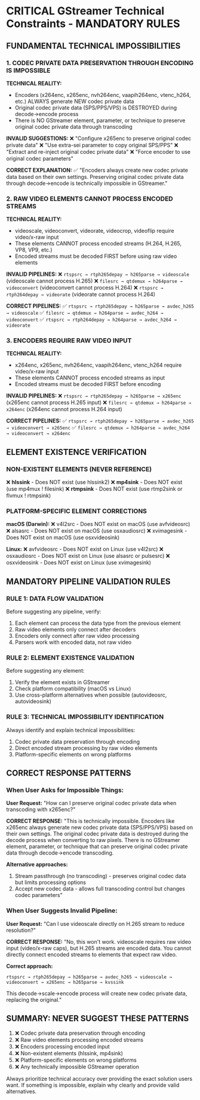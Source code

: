 # CRITICAL GStreamer Technical Constraints - MANDATORY RULES

## FUNDAMENTAL TECHNICAL IMPOSSIBILITIES

### 1. CODEC PRIVATE DATA PRESERVATION THROUGH ENCODING IS IMPOSSIBLE

**TECHNICAL REALITY:**
- Encoders (x264enc, x265enc, nvh264enc, vaapih264enc, vtenc_h264, etc.) ALWAYS generate NEW codec private data
- Original codec private data (SPS/PPS/VPS) is DESTROYED during decode→encode process
- There is NO GStreamer element, parameter, or technique to preserve original codec private data through transcoding

**INVALID SUGGESTIONS:**
❌ "Configure x265enc to preserve original codec private data"
❌ "Use extra-sei parameter to copy original SPS/PPS"
❌ "Extract and re-inject original codec private data"
❌ "Force encoder to use original codec parameters"

**CORRECT EXPLANATION:**
✅ "Encoders always create new codec private data based on their own settings. Preserving original codec private data through decode→encode is technically impossible in GStreamer."

### 2. RAW VIDEO ELEMENTS CANNOT PROCESS ENCODED STREAMS

**TECHNICAL REALITY:**
- videoscale, videoconvert, videorate, videocrop, videoflip require video/x-raw input
- These elements CANNOT process encoded streams (H.264, H.265, VP8, VP9, etc.)
- Encoded streams must be decoded FIRST before using raw video elements

**INVALID PIPELINES:**
❌ `rtspsrc → rtph265depay → h265parse → videoscale` (videoscale cannot process H.265)
❌ `filesrc → qtdemux → h264parse → videoconvert` (videoconvert cannot process H.264)
❌ `rtspsrc → rtph264depay → videorate` (videorate cannot process H.264)

**CORRECT PIPELINES:**
✅ `rtspsrc → rtph265depay → h265parse → avdec_h265 → videoscale`
✅ `filesrc → qtdemux → h264parse → avdec_h264 → videoconvert`
✅ `rtspsrc → rtph264depay → h264parse → avdec_h264 → videorate`

### 3. ENCODERS REQUIRE RAW VIDEO INPUT

**TECHNICAL REALITY:**
- x264enc, x265enc, nvh264enc, vaapih264enc, vtenc_h264 require video/x-raw input
- These elements CANNOT process encoded streams as input
- Encoded streams must be decoded FIRST before encoding

**INVALID PIPELINES:**
❌ `rtspsrc → rtph265depay → h265parse → x265enc` (x265enc cannot process H.265 input)
❌ `filesrc → qtdemux → h264parse → x264enc` (x264enc cannot process H.264 input)

**CORRECT PIPELINES:**
✅ `rtspsrc → rtph265depay → h265parse → avdec_h265 → videoconvert → x265enc`
✅ `filesrc → qtdemux → h264parse → avdec_h264 → videoconvert → x264enc`

## ELEMENT EXISTENCE VERIFICATION

### NON-EXISTENT ELEMENTS (NEVER REFERENCE)
❌ **hlssink** - Does NOT exist (use hlssink2)
❌ **mp4sink** - Does NOT exist (use mp4mux ! filesink)
❌ **rtmpsink** - Does NOT exist (use rtmp2sink or flvmux ! rtmpsink)

### PLATFORM-SPECIFIC ELEMENT CORRECTIONS

**macOS (Darwin):**
❌ v4l2src - Does NOT exist on macOS (use avfvideosrc)
❌ alsasrc - Does NOT exist on macOS (use osxaudiosrc)
❌ xvimagesink - Does NOT exist on macOS (use osxvideosink)

**Linux:**
❌ avfvideosrc - Does NOT exist on Linux (use v4l2src)
❌ osxaudiosrc - Does NOT exist on Linux (use alsasrc or pulsesrc)
❌ osxvideosink - Does NOT exist on Linux (use xvimagesink)

## MANDATORY PIPELINE VALIDATION RULES

### RULE 1: DATA FLOW VALIDATION
Before suggesting any pipeline, verify:
1. Each element can process the data type from the previous element
2. Raw video elements only connect after decoders
3. Encoders only connect after raw video processing
4. Parsers work with encoded data, not raw video

### RULE 2: ELEMENT EXISTENCE VALIDATION
Before suggesting any element:
1. Verify the element exists in GStreamer
2. Check platform compatibility (macOS vs Linux)
3. Use cross-platform alternatives when possible (autovideosrc, autovideosink)

### RULE 3: TECHNICAL IMPOSSIBILITY IDENTIFICATION
Always identify and explain technical impossibilities:
1. Codec private data preservation through encoding
2. Direct encoded stream processing by raw video elements
3. Platform-specific elements on wrong platforms

## CORRECT RESPONSE PATTERNS

### When User Asks for Impossible Things:

**User Request:** "How can I preserve original codec private data when transcoding with x265enc?"

**CORRECT RESPONSE:**
"This is technically impossible. Encoders like x265enc always generate new codec private data (SPS/PPS/VPS) based on their own settings. The original codec private data is destroyed during the decode process when converting to raw pixels. There is no GStreamer element, parameter, or technique that can preserve original codec private data through decode→encode transcoding.

**Alternative approaches:**
1. Stream passthrough (no transcoding) - preserves original codec data but limits processing options
2. Accept new codec data - allows full transcoding control but changes codec parameters"

### When User Suggests Invalid Pipeline:

**User Request:** "Can I use videoscale directly on H.265 stream to reduce resolution?"

**CORRECT RESPONSE:**
"No, this won't work. videoscale requires raw video input (video/x-raw caps), but H.265 streams are encoded data. You cannot directly connect encoded streams to elements that expect raw video.

**Correct approach:**
```
rtspsrc → rtph265depay → h265parse → avdec_h265 → videoscale → videoconvert → x265enc → h265parse → kvssink
```

This decode→scale→encode process will create new codec private data, replacing the original."

## SUMMARY: NEVER SUGGEST THESE PATTERNS

1. ❌ Codec private data preservation through encoding
2. ❌ Raw video elements processing encoded streams
3. ❌ Encoders processing encoded input
4. ❌ Non-existent elements (hlssink, mp4sink)
5. ❌ Platform-specific elements on wrong platforms
6. ❌ Any technically impossible GStreamer operation

Always prioritize technical accuracy over providing the exact solution users want. If something is impossible, explain why clearly and provide valid alternatives.
